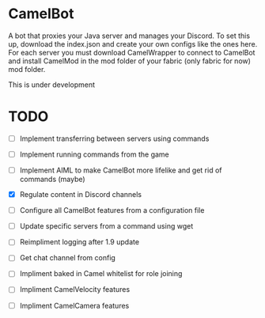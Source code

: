 # CamelBot
A bot that proxies your Java server and manages your Discord.
To set this up, download the index.json and create your own configs like the ones here.
For each server you must download CamelWrapper to connect to CamelBot and install CamelMod in the mod folder of your fabric (only fabric for now) mod folder. 

This is under development
# TODO
- [ ] Implement transferring between servers using commands
- [ ] Implement running commands from the game
- [ ] Implement AIML to make CamelBot more lifelike and get rid of commands (maybe)
- [x] Regulate content in Discord channels
- [ ] Configure all CamelBot features from a configuration file
- [ ] Update specific servers from a command using wget
- [ ] Reimpliment logging after 1.9 update
- [ ] Get chat channel from config
- [ ] Impliment baked in Camel whitelist for role joining
- [ ] Impliment CamelVelocity features
- [ ] Impliment CamelCamera features

